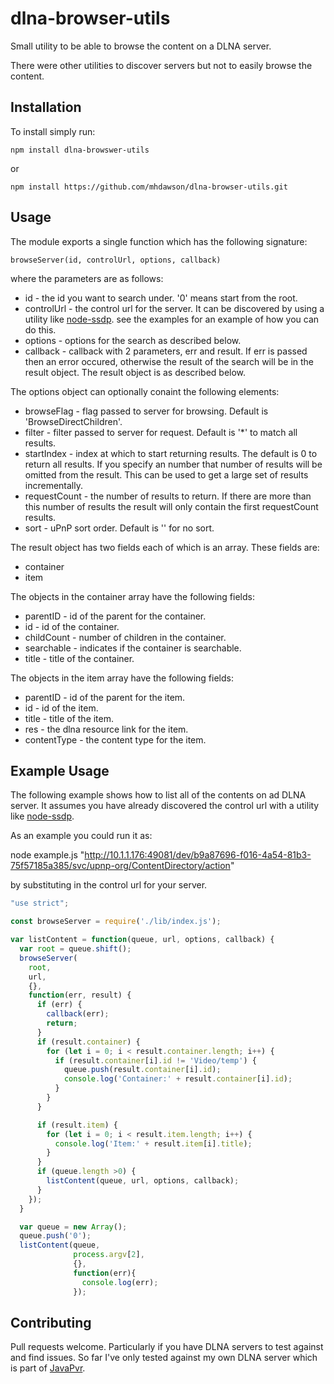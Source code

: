 # dlna-browser-utils

Small utility to be able to browse the content on
a DLNA server.

There were other utilities to discover servers but not
to easily browse the content.

## Installation

To install simply run:

```
npm install dlna-browswer-utils
```

or

```
npm install https://github.com/mhdawson/dlna-browser-utils.git
```

## Usage

The module exports a single function which has the following
signature:

```
browseServer(id, controlUrl, options, callback)
```

where the parameters are as follows:

* id - the id you want to search under.  '0' means start
  from the root.
* controlUrl - the control url for the server. It can be
  discovered by using a utility like
  [node-ssdp](https://www.npmjs.com/package/node-ssdp). see
  the examples for an example of how you can do this.
* options - options for the search as described below.
* callback - callback with 2 parameters, err and result.
  If err is passed then an error occured, otherwise the
  result of the search will be in the result object. The result
  object is as described below.

The options object can optionally conaint the following elements:

* browseFlag - flag passed to server for browsing.  Default is
  'BrowseDirectChildren'.
* filter - filter passed to server for request.  Default is
 '\*' to match all results.
* startIndex - index at which to start returning results. The
  default is 0 to return all results.  If you specify an
  number that number of results will be omitted from the result. This can be used to get a large set of results
  incrementally.
* requestCount - the number of results to return. If there
  are more than this number of results the result will only
  contain the first requestCount results.
* sort - uPnP sort order.  Default is '' for no sort.

The result object has two fields each of which is an array.
These fields are:

* container
* item

The objects in the container array have the following fields:

* parentID - id of the parent for the container.
* id - id of the container.
* childCount - number of children in the container.
* searchable - indicates if the container is searchable.
* title - title of the container.

The objects in the item array have the following fields:

* parentID - id of the parent for the item.
* id - id of the item.
* title - title of the item.
* res - the dlna resource link for the item.
* contentType - the content type for the item.

## Example Usage

The following example shows how to list all of the contents on
ad DLNA server.  It assumes you have already discovered
the control url with a utility like [node-ssdp](https://www.npmjs.com/package/node-ssdp).

As an example you could run it as:

node example.js "http://10.1.1.176:49081/dev/b9a87696-f016-4a54-81b3-75f57185a385/svc/upnp-org/ContentDirectory/action"

by substituting in the control url for your server.

```javascript
"use strict";

const browseServer = require('./lib/index.js');

var listContent = function(queue, url, options, callback) {
  var root = queue.shift();
  browseServer(
    root,
    url,
    {},
    function(err, result) {
      if (err) {
        callback(err);
        return;
      }
      if (result.container) {
        for (let i = 0; i < result.container.length; i++) {
          if (result.container[i].id != 'Video/temp') {
            queue.push(result.container[i].id);
            console.log('Container:' + result.container[i].id);
          }
        }
      }

      if (result.item) {
        for (let i = 0; i < result.item.length; i++) {
          console.log('Item:' + result.item[i].title);
        }
      }
      if (queue.length >0) {
        listContent(queue, url, options, callback);
      }
    });
  }

  var queue = new Array();
  queue.push('0');
  listContent(queue,
              process.argv[2],
              {},
              function(err){
                console.log(err);
              });

```

## Contributing

Pull requests welcome. Particularly if you have DLNA servers to test
against and find issues.  So far I've only tested against my own
DLNA server which is part of [JavaPvr](https://github.com/mhdawson/JavaPVR).
